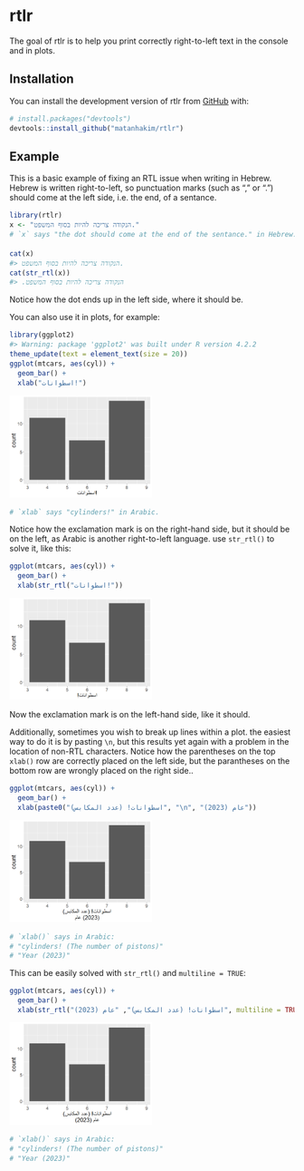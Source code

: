 
<!-- README.md is generated from README.Rmd. Please edit that file -->

# rtlr

<!-- badges: start -->
<!-- badges: end -->

The goal of rtlr is to help you print correctly right-to-left text in
the console and in plots.

## Installation

You can install the development version of rtlr from
[GitHub](https://github.com/) with:

``` r
# install.packages("devtools")
devtools::install_github("matanhakim/rtlr")
```

## Example

This is a basic example of fixing an RTL issue when writing in Hebrew.
Hebrew is written right-to-left, so punctuation marks (such as “,” or
“.”) should come at the left side, i.e. the end, of a sentance.

``` r
library(rtlr)
x <- "הנקודה צריכה להיות בסוף המשפט."
# `x` says "the dot should come at the end of the sentance." in Hebrew.

cat(x)
#> הנקודה צריכה להיות בסוף המשפט.
cat(str_rtl(x))
#> ‫הנקודה צריכה להיות בסוף המשפט.
```

Notice how the dot ends up in the left side, where it should be.

You can also use it in plots, for example:

``` r
library(ggplot2)
#> Warning: package 'ggplot2' was built under R version 4.2.2
theme_update(text = element_text(size = 20))
ggplot(mtcars, aes(cyl)) +
  geom_bar() +
  xlab("اسطوانات!")
```

<img src="man/figures/README-plot_1-1.png" width="50%" />

``` r
# `xlab` says "cylinders!" in Arabic.
```

Notice how the exclamation mark is on the right-hand side, but it should
be on the left, as Arabic is another right-to-left language. use
`str_rtl()` to solve it, like this:

``` r
ggplot(mtcars, aes(cyl)) +
  geom_bar() +
  xlab(str_rtl("اسطوانات!"))
```

<img src="man/figures/README-plot_2-1.png" width="50%" />

Now the exclamation mark is on the left-hand side, like it should.

Additionally, sometimes you wish to break up lines within a plot. the
easiest way to do it is by pasting `\n`, but this results yet again with
a problem in the location of non-RTL characters. Notice how the
parentheses on the top `xlab()` row are correctly placed on the left
side, but the parantheses on the bottom row are wrongly placed on the
right side..

``` r
ggplot(mtcars, aes(cyl)) +
  geom_bar() +
  xlab(paste0("اسطوانات! (عدد المكابس)", "\n", "عام (2023)"))
```

<img src="man/figures/README-plot_3-1.png" width="50%" />

``` r
# `xlab()` says in Arabic:
# "cylinders! (The number of pistons)"
# "Year (2023)"
```

This can be easily solved with `str_rtl()` and `multiline = TRUE`:

``` r
ggplot(mtcars, aes(cyl)) +
  geom_bar() +
  xlab(str_rtl("اسطوانات! (عدد المكابس)", "عام (2023)", multiline = TRUE))
```

<img src="man/figures/README-plot_4-1.png" width="50%" />

``` r
# `xlab()` says in Arabic:
# "cylinders! (The number of pistons)"
# "Year (2023)"
```

